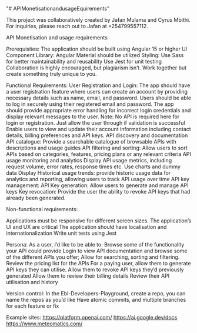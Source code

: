 "# APIMonetisationandusageEquirements" 

This project was collaboratively created by Jafan Mulama and Cyrus Mbithi. For inquiries, please reach out to Jafan at +254799557112.

API Monetisation and usage requirements

Prerequisites:
The application should be built using Angular 15 or higher
UI Component Library: Angular Material should be utilized
Styling: Use Sass for better maintainability and reusability
Use Jest for unit testing
Collaboration is highly encouraged, but plagiarism isn’t. Work together but create something truly unique to you.

Functional Requirements:
User Registration and Login:
The app should have a user registration feature where users can create an account by providing necessary details such as name, email, and password.
Users should be able to log in securely using their registered email and password.
The app should provide appropriate error handling for incorrect login credentials and display relevant messages to the user.
Note: No API is required here for login or registration. Just allow the user through if validation is successful
Enable users to view and update their account information including contact details, billing preferences and API keys.
API discovery and documentation
API catalogue: Provide a searchable catalogue of browsable APIs with descriptions and usage guides
API filtering and sorting: Allow users to sort APIs based on categories, features, pricing plans or any relevant criteria
API usage monitoring and analytics
Display API usage metrics, including request volume, error rates, response times etc. Use charts and dummy data
Display Historical usage trends: provide historic usage data for analytics and reporting, allowing users to track API usage over time
API key management:
API Key generation: Allow users to generate and manage API keys 
Key revocation: Provide the user the ability to revoke API keys that had already been generated.

Non-functional requirements:

Applications must be responsive for different screen sizes.
The application’s UI and UX are critical
The application should have localisation and internationalization
Write unit tests using Jest

Persona:
As a user, I’d like to be able to:
Browse some of the functionality your API could provide
Login to view API documentation and browse some of the different APIs you offer; Allow for searching, sorting and filtering.
Review the pricing list for the APIs
For a paying user, 
allow them to generate API keys they can utilise.
Allow them to revoke API keys they’d previously generated
Allow them to review their billing details
Review their API utilisation and history


Version control:
In the Ebl-Developers-Playground, create a repo, you can name the repos as you’d like
Have atomic commits, and multiple branches for each feature or fix

Example sites:
https://platform.openai.com/
https://ai.google.dev/docs 
https://www.meteomatics.com/
